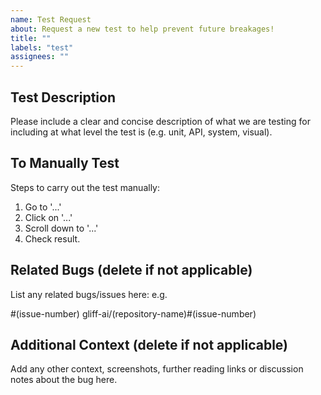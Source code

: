 ```yaml
---
name: Test Request
about: Request a new test to help prevent future breakages!
title: ""
labels: "test"
assignees: ""
---
```


<!--
⛔ Note: Please search to see if an issue is already open or previously closed for the test you are proposing before opening a new one to prevent duplication. ⛔
-->

## Test Description

Please include a clear and concise description of what we are testing for including at what level the test is (e.g. unit, API, system, visual).

## To Manually Test

Steps to carry out the test manually:
1.  Go to '...'
2.  Click on '...'
3.  Scroll down to '...'
4.  Check result.

## Related Bugs (delete if not applicable)

List any related bugs/issues here: e.g.

#(issue-number)
gliff-ai/(repository-name)#(issue-number)

## Additional Context (delete if not applicable)

Add any other context, screenshots, further reading links or discussion notes about the bug here.
